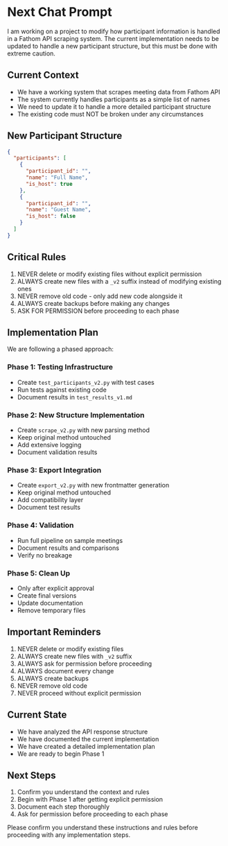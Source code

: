 # Next Chat Prompt

I am working on a project to modify how participant information is handled in a Fathom API scraping system. The current implementation needs to be updated to handle a new participant structure, but this must be done with extreme caution.

## Current Context
- We have a working system that scrapes meeting data from Fathom API
- The system currently handles participants as a simple list of names
- We need to update it to handle a more detailed participant structure
- The existing code must NOT be broken under any circumstances

## New Participant Structure
```json
{
  "participants": [
    {
      "participant_id": "",
      "name": "Full Name",
      "is_host": true
    },
    {
      "participant_id": "",
      "name": "Guest Name",
      "is_host": false
    }
  ]
}
```

## Critical Rules
1. NEVER delete or modify existing files without explicit permission
2. ALWAYS create new files with a `_v2` suffix instead of modifying existing ones
3. NEVER remove old code - only add new code alongside it
4. ALWAYS create backups before making any changes
5. ASK FOR PERMISSION before proceeding to each phase

## Implementation Plan
We are following a phased approach:

### Phase 1: Testing Infrastructure
- Create `test_participants_v2.py` with test cases
- Run tests against existing code
- Document results in `test_results_v1.md`

### Phase 2: New Structure Implementation
- Create `scrape_v2.py` with new parsing method
- Keep original method untouched
- Add extensive logging
- Document validation results

### Phase 3: Export Integration
- Create `export_v2.py` with new frontmatter generation
- Keep original method untouched
- Add compatibility layer
- Document test results

### Phase 4: Validation
- Run full pipeline on sample meetings
- Document results and comparisons
- Verify no breakage

### Phase 5: Clean Up
- Only after explicit approval
- Create final versions
- Update documentation
- Remove temporary files

## Important Reminders
1. NEVER delete or modify existing files
2. ALWAYS create new files with `_v2` suffix
3. ALWAYS ask for permission before proceeding
4. ALWAYS document every change
5. ALWAYS create backups
6. NEVER remove old code
7. NEVER proceed without explicit permission

## Current State
- We have analyzed the API response structure
- We have documented the current implementation
- We have created a detailed implementation plan
- We are ready to begin Phase 1

## Next Steps
1. Confirm you understand the context and rules
2. Begin with Phase 1 after getting explicit permission
3. Document each step thoroughly
4. Ask for permission before proceeding to each phase

Please confirm you understand these instructions and rules before proceeding with any implementation steps. 